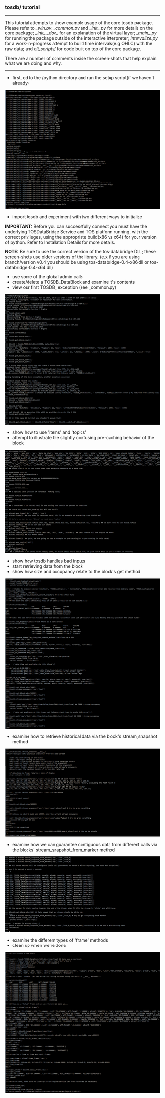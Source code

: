 ### tosdb/ tutorial 
---

This tutorial attempts to show example usage of the core tosdb package. Please refer to *\_win.py*, *\_common.py* and *\__init__.py* for more details on the core package; *\__init__.\__doc__* for an explanation of the virtual layer; *\__main__.py* for running the package outside of the interactive interpreter; *intervalize.py* for a work-in-progress attempt to build time intervals(e.g OHLC) with the raw data; and *cli_scripts/* for code built on top of the core package.

There are a number of comments inside the screen-shots that help explain what we are doing and why.

---

- first, cd to the /python directory and run the setup script(if we haven't already)

![](./../res/tosdb_tutorial_1.png)

- import tosdb and experiment with two different ways to initialize

**IMPORTANT:** Before you can successfully connect you must have the underlying TOSDataBridge Service and TOS platform running, with the correct privileges, using the appropriate build(x86 vs x64) for your version of python. Refer to [Installation Details](../README_INSTALL.md) for more details.

**NOTE:** Be sure to use the correct version of the tos-databridge DLL; these screen-shots use older versions of the library. (e.x if you are using branch/version v0.4 you should be using tos-databridge-0.4-x86.dll or tos-databridge-0.4-x64.dll)

- use some of the global admin calls
- create/delete a TOSDB_DataBlock and examine it's contents
- view our first TOSDB_ exception (see _common.py) 

![](./../res/tosdb_tutorial_2.png)

- show how to use 'items' and 'topics' 
- attempt to illustrate the slightly confusing pre-caching behavior of the block

![](./../res/tosdb_tutorial_3.png)

- show how tosdb handles bad inputs
- start retrieving data from the block
- show how size and occupancy relate to the block's get method

![](./../res/tosdb_tutorial_4.png)

- examine how to retrieve historical data via the block's stream_snapshot method

![](./../res/tosdb_tutorial_5.png)

- examine how we can guarantee contiguous data from different calls via the blocks' stream_snapshot_from_marker method

![](./../res/tosdb_tutorial_6.png)

- examine the different types of 'frame' methods 
- clean up when we're done

![](./../res/tosdb_tutorial_7.png)
